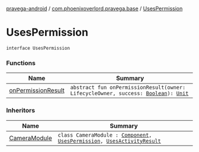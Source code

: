 [pravega-android](../../index.md) / [com.phoenixoverlord.pravega.base](../index.md) / [UsesPermission](./index.md)

# UsesPermission

`interface UsesPermission`

### Functions

| Name | Summary |
|---|---|
| [onPermissionResult](on-permission-result.md) | `abstract fun onPermissionResult(owner: LifecycleOwner, success: `[`Boolean`](https://kotlinlang.org/api/latest/jvm/stdlib/kotlin/-boolean/index.html)`): `[`Unit`](https://kotlinlang.org/api/latest/jvm/stdlib/kotlin/-unit/index.html) |

### Inheritors

| Name | Summary |
|---|---|
| [CameraModule](../-camera-module/index.md) | `class CameraModule : `[`Component`](../-component/index.md)`, `[`UsesPermission`](./index.md)`, `[`UsesActivityResult`](../-uses-activity-result/index.md) |
